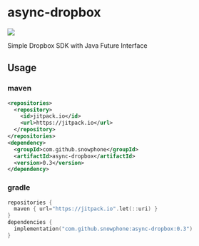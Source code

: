 # async-dropbox
[![](https://jitci.com/gh/snowphone/async-dropbox/svg)](https://jitci.com/gh/snowphone/async-dropbox)

Simple Dropbox SDK with Java Future Interface

## Usage

### maven

```xml
<repositories>
  <repository>
    <id>jitpack.io</id>
    <url>https://jitpack.io</url>
  </repository>
</repositories>
<dependency>
  <groupId>com.github.snowphone</groupId>
  <artifactId>async-dropbox</artifactId>
  <version>0.3</version>
</dependency>
```

### gradle

```kotlin
repositories {
  maven { url="https://jitpack.io".let(::uri) }
}
dependencies {
  implementation("com.github.snowphone:async-dropbox:0.3")
}
```
